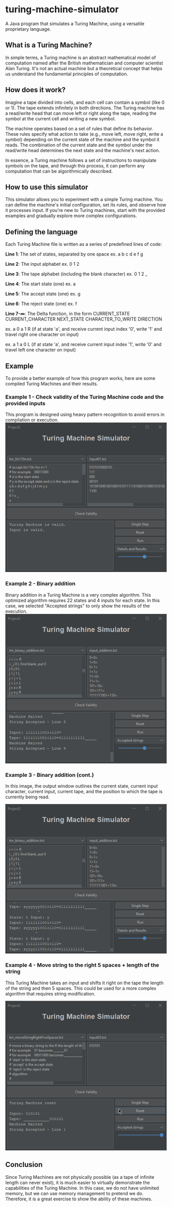 # turing-machine-simulator
A Java program that simulates a Turing Machine, using a versatile proprietary language.

## What is a Turing Machine?
In simple terms, a Turing machine is an abstract mathematical model of computation named after the British mathematician and computer scientist Alan Turing. It's not an actual machine but a theoretical concept that helps us understand the fundamental principles of computation.

## How does it work?
Imagine a tape divided into cells, and each cell can contain a symbol (like 0 or 1). The tape extends infinitely in both directions. The Turing machine has a read/write head that can move left or right along the tape, reading the symbol at the current cell and writing a new symbol.

The machine operates based on a set of rules that define its behavior. These rules specify what action to take (e.g., move left, move right, write a symbol) depending on the current state of the machine and the symbol it reads. The combination of the current state and the symbol under the read/write head determines the next state and the machine's next action.

In essence, a Turing machine follows a set of instructions to manipulate symbols on the tape, and through this process, it can perform any computation that can be algorithmically described.

## How to use this simulator
This simulator allows you to experiment with a simple Turing machine. You can define the machine's initial configuration, set its rules, and observe how it processes input. If you're new to Turing machines, start with the provided examples and gradually explore more complex configurations.

## Defining the language
Each Turing Machine file is written as a series of predefined lines of code:

**Line 1**: The set of states, separated by one space
  ex. a b c d e f g 
  
**Line 2**: The input alphabet
  ex. 0 1 2
  
**Line 3**: The tape alphabet (including the blank character)
  ex. 0 1 2 _
  
**Line 4**: The start state (one)
  ex. a
  
**Line 5**: The accept state (one)
  ex. g
  
**Line 6**: The reject state (one)
  ex. f
  
**Line 7-∞**: The Delta function, in the form CURRENT_STATE CURRENT_CHARACTER NEXT_STATE CHARACTER_TO_WRITE DIRECTION

  ex. a 0 a 1 R (if at state 'a', and receive current input index '0', write '1' and travel right one character on input)
  
  ex. a 1 a 0 L (if at state 'a', and receive current input index '1', write '0' and travel left one character on input)

## Example 
To provide a better example of how this program works, here are some compiled Turing Machines and their results.

### Example 1 - Check validity of the Turing Machine code and the provided inputs
This program is designed using heavy pattern recognition to avoid errors in compilation or execution. 
![Alt text](images/image1.png)

### Example 2 - Binary addition
Binary addition in a Turing Machine is a very complex algorithm. This optimized algorithm requires 22 states and 4 inputs for each state. In this case, we selected "Accepted strings" to only show the results of the execution.
![Alt text](images/image2.png)

### Example 3 - Binary addition (cont.)
In this image, the output window outlines the current state, current input character, current input, current tape, and the position to which the tape is currently being read. 

![Alt text](images/image3.png)

### Example 4 - Move string to the right 5 spaces + length of the string
This Turing Machine takes an input and shifts it right on the tape the length of the string and then 5 spaces. This could be used for a more complex algorithm that requires string modification.

![Alt text](images/image4.png)

## Conclusion
Since Turing Machines are not physically possible (as a tape of infinite length can never exist), it is much easier to virtually demonstrate the capabilities of the Turing Machine. In this case, we do not have unlimited memory, but we can use memory management to pretend we do. Therefore, it is a great exercise to show the ability of these machines.
